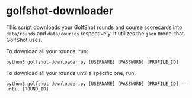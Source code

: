 # golfshot-downloader

This script downloads your GolfShot rounds and course scorecards into `data/rounds` and `data/courses` respectively. It utilizes the `json` model that GolfShot uses.

To download all your rounds, run:
```
python3 golfshot-downloader.py [USERNAME] [PASSWORD] [PROFILE_ID]
```

To download all your rounds until a specific one, run:
```
python3 golfshot-downloader.py [USERNAME] [PASSWORD] [PROFILE_ID] --until [ROUND_ID]
```